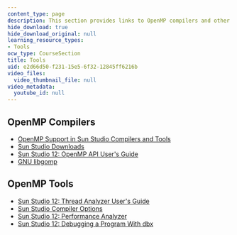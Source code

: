 ```yaml
---
content_type: page
description: This section provides links to OpenMP compilers and other OpenMP tools.
hide_download: true
hide_download_original: null
learning_resource_types:
- Tools
ocw_type: CourseSection
title: Tools
uid: e2d66d50-f231-15e5-6f32-12845ff6216b
video_files:
  video_thumbnail_file: null
video_metadata:
  youtube_id: null
---
```


OpenMP Compilers
----------------

*   [OpenMP Support in Sun Studio Compilers and Tools](http://developers.sun.com/solaris/articles/studio_openmp.html)
*   [Sun Studio Downloads](http://developers.sun.com/sunstudio/downloads/index.jsp)
*   [Sun Studio 12: OpenMP API User's Guide](http://docs.sun.com/app/docs/doc/819-5270)
*   [GNU libgomp](http://gcc.gnu.org/onlinedocs/libgomp/)

OpenMP Tools
------------

*   [Sun Studio 12: Thread Analyzer User's Guide](https://docs.oracle.com/cd/E19205-01/820-0619/index.html)
*   [Sun Studio Compiler Options](https://docs.oracle.com/cd/E19205-01/820-3529/index.html)
*   [Sun Studio 12: Performance Analyzer](https://docs.oracle.com/cd/E19205-01/819-5264/)
*   [Sun Studio 12: Debugging a Program With dbx](http://docs.sun.com/app/docs/doc/819-5257)